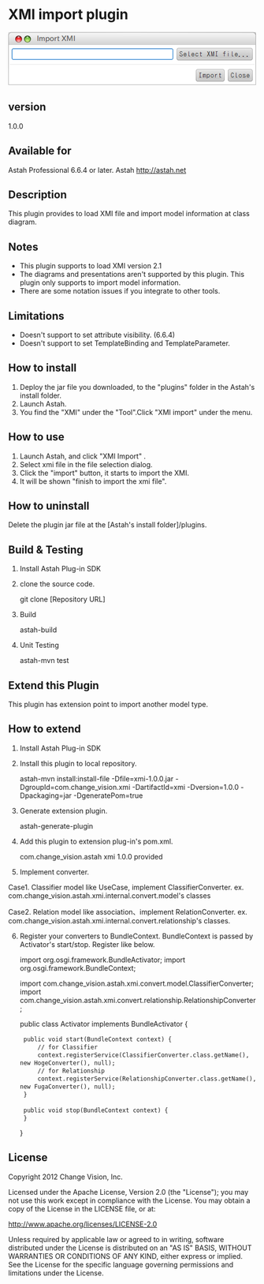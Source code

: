XMI import plugin
===============================

![dialog](images/ImportXMI.png "Import XMI")

version
----------------
1.0.0

Available for
------------------
Astah Professional 6.6.4 or later.
Astah http://astah.net

Description
----------------
This plugin provides to load XMI file and import model information at class diagram.

Notes
----------------
 * This plugin supports to load XMI version 2.1
 * The diagrams and presentations aren't supported by this plugin. This plugin only supports to import model information.
 * There are some notation issues if you integrate to other tools.

Limitations
----------------
 * Doesn't support to set attribute visibility. (6.6.4)
 * Doesn't support to set TemplateBinding and TemplateParameter.

How to install
----------------
 1. Deploy the jar file you downloaded, to the "plugins" folder in the Astah's install folder.
 2. Launch Astah.
 3. You find the "XMI" under the "Tool".Click "XMI import" under the menu.

How to use
----------------
 1. Launch Astah, and click "XMI Import" .
 2. Select xmi file in the file selection dialog.
 3. Click the "import" button, it starts to import the XMI.
 4. It will be shown "finish to import the xmi file".

How to uninstall
------------------------
Delete the plugin jar file at the [Astah's install folder]/plugins.

Build & Testing
-----------------
1. Install Astah Plug-in SDK
2. clone the source code.

    git clone [Repository URL]

3. Build

    astah-build

4. Unit Testing

    astah-mvn test

Extend this Plugin
-------------------

This plugin has extension point to import another model type.

How to extend
-----------------
1. Install Astah Plug-in SDK
2. Install this plugin to local repository.

    astah-mvn install:install-file -Dfile=xmi-1.0.0.jar -DgroupId=com.change_vision.xmi -DartifactId=xmi -Dversion=1.0.0 -Dpackaging=jar -DgeneratePom=true

3. Generate extension plugin.

    astah-generate-plugin

4. Add this plugin to extension plug-in's pom.xml.

    <dependency>
        <groupId>com.change_vision.astah</groupId>
        <artifactId>xmi</artifactId>
        <version>1.0.0</version>
        <scope>provided</scope>
    </dependency>
    
5. Implement converter.

Case1. Classifier model like UseCase, implement ClassifierConverter. ex. com.change_vision.astah.xmi.internal.convert.model's classes

Case2. Relation model like association、implement RelationConverter. ex. com.change_vision.astah.xmi.internal.convert.relationship's classes.

6. Register your converters to BundleContext. BundleContext is passed by Activator's start/stop. Register like below.

	import org.osgi.framework.BundleActivator;
	import org.osgi.framework.BundleContext;
	
	import com.change_vision.astah.xmi.convert.model.ClassifierConverter;
	import com.change_vision.astah.xmi.convert.relationship.RelationshipConverter;
	
	public class Activator implements BundleActivator {
	
		public void start(BundleContext context) {
			// for Classifier
		    context.registerService(ClassifierConverter.class.getName(), new HogeConverter(), null);
		    // for Relationship
		    context.registerService(RelationshipConverter.class.getName(), new FugaConverter(), null);
		}
	
		public void stop(BundleContext context) {
		}
		
	}

License
---------------
Copyright 2012 Change Vision, Inc.

Licensed under the Apache License, Version 2.0 (the "License");
you may not use this work except in compliance with the License.
You may obtain a copy of the License in the LICENSE file, or at:

   <http://www.apache.org/licenses/LICENSE-2.0>

Unless required by applicable law or agreed to in writing, software
distributed under the License is distributed on an "AS IS" BASIS,
WITHOUT WARRANTIES OR CONDITIONS OF ANY KIND, either express or implied.
See the License for the specific language governing permissions and
limitations under the License.
